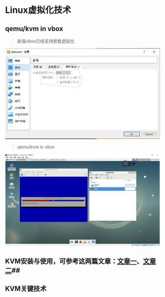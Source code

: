 # Linux虚拟化技术 #

## qemu/kvm in vbox ##
> 新版vbox已经支持嵌套虚拟化

![](doc/vbox5.png)

> qemu/kvm in vbox

![](doc/kvm_in_vbox.PNG)

## KVM安装与使用，可参考这两篇文章：[文章一](https://linux.cn/article-9522-1.html)、[文章二](https://blog.csdn.net/u010281503/article/details/78152189)##
## KVM关键技术 ##